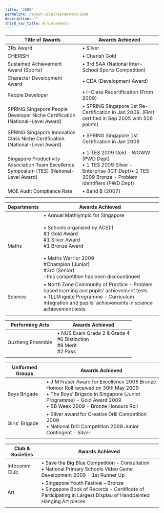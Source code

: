 ```yaml
---
title: "2009"
permalink: /about-us/achievements/2009
description: ""
third_nav_title: Achievements
---
```

| Title of Awards | Awards Achieved |
|---|---|
| 3Rs Award | • Silver |
| CHERISH | • Cherish Gold |
| Sustained Achievement Award (Sports) | • 3rd SAA (National Inter-School Sports Competition) |
| Character Development Award  | • CDA (Development Award) |
| People Developer | • I-Class Recertification (From 2009) |
| SPRING Singapore People Developer Niche Certification (National-Level Award) | • SPRING Singapore 1st Re-Certification in Jan 2009. (First certified in Sep 2005 with 506 points) |
| SPRING Singapore Innovation Class Niche Certification (National-Level Award) | • SPRING Singapore 1st Certification in Jan 2009 |
| Singapore Productivity Association Team Excellence Symposium (TES) (National-Level Award) | • 1 TES 2009 Gold - WOWW (PWD Dept)<br>• 1 TES 2009 Silver - Enterprise (ICT Dept)• 1 TES 2009 Bronze - Problem Identifiers (PWD Dept) |
| MOE Audit Compliance Rate | • Band B (2007) |
| | | 

| Departments | Awards Achieved |
|---|---|
| Maths | • Annual Mathlympic for Singapore<br><br>• Schools organised by ACS(I)<br>#1 Gold Award<br>#1 Silver Award<br>#1 Bronze Award<br><br>• Maths Warrior 2009<br>#Champion (Junior)<br>#3rd (Senior)<br>-this competition has been discountinued |
| Science | • North Zone Community of Practice - Problem based learning and pupils' achievement tests<br>• TLLM ignite Programme - Curriculum Integration and pupils' achievements in science achievement tests |
| | |

| Performing Arts | Awards Achieved |
|---|---|
| Guzheng Ensemble | • NUS Exam Grade 2 & Grade 4<br>#6 Distinction<br>#8 Merit<br>#2 Pass |
| | | 

| Uniformed Groups | Awards Achieved |
|---|---|
| Boys Brigade | • J M Fraser Award for Excellence 2008 Bronze Honour Roll received on 30th May 2009<br>• The Boys' Brigade in Singapore (Junior Programme) - Gold Award 2009<br>• BB Week 2009 - Bronze Honours Roll |
| Girls’ Brigade | • Silver award for Creative Drill Competition 2009<br>• National Drill Competition 2009 Junior Contingent - Silver |
| | |

| Club & Societies | Awards Achieved |
|---|---|
| Infocomm Club | • Save the Big Blue Competition - Consultation<br>• National Primary Schools Video Game Development 2009 - 1st Runner Up  |
| Art | • Singapore Youth Festival – Bronze<br>• Singapore Book of Records - Certificate of Participating in Largest Displau of Handpainted Hanging Art pieces |
| | |